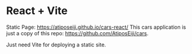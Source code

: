 # React + Vite

Static Page: https://atiposeiji.github.io/cars-react/
This cars application is just a copy of this repo: https://github.com/AtiposEiji/cars.

Just need Vite for deploying a static site.